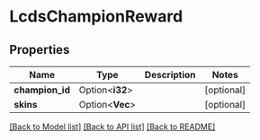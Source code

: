 # LcdsChampionReward

## Properties

Name | Type | Description | Notes
------------ | ------------- | ------------- | -------------
**champion_id** | Option<**i32**> |  | [optional]
**skins** | Option<**Vec<i32>**> |  | [optional]

[[Back to Model list]](../README.md#documentation-for-models) [[Back to API list]](../README.md#documentation-for-api-endpoints) [[Back to README]](../README.md)



